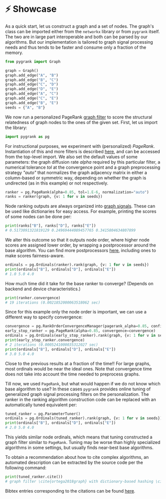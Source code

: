 # :zap: Showcase

As a quick start, let us construct a graph 
and a set of nodes. The graph's class can be
imported either from the `networkx` library or from
`pygrank` itself. The two are in large part interoperable
and both can be parsed by our algorithms.
But our implementation is tailored to graph signal
processing needs and thus tends to be faster and consume
only a fraction of the memory.

```python
from pygrank import Graph

graph = Graph()
graph.add_edge("A", "B")
graph.add_edge("B", "C")
graph.add_edge("C", "D")
graph.add_edge("D", "E")
graph.add_edge("A", "C")
graph.add_edge("C", "E")
graph.add_edge("B", "E")
seeds = {"A", "B"}
```

We now run a personalized PageRank [graph filter](documentation/documentation.md#graph-filters)
to score the structural relatedness of graph nodes to the ones of the given set.
First, let us import the library:

```python
import pygrank as pg
```

For instructional purposes,
we experiment with (personalized) *PageRank*. 
Instantiation of this and more filters is described [here](documentation/graph_filters.md),
and can be accessed from the top-level import.
We also set the default values of some parameters: the graph diffusion
rate *alpha* required by this particular filter, a numerical tolerance *tol* at the
convergence point and a graph preprocessing strategy *"auto"* that normalizes
the graph adjacency matrix in either a column-based or symmetric
way, depending on whether the graph is undirected (as in this example)
or not respectively.

```python
ranker = pg.PageRank(alpha=0.85, tol=1.E-6, normalization="auto")
ranks = ranker(graph, {v: 1 for v in seeds})
```

Node ranking outputs are always organized into
[graph signals](documentation/documentation.md#graph-signals).
These can be used like dictionaries for easy access.
For example, printing the scores of some nodes can be done per:

```python
print(ranks["B"], ranks["D"], ranks["E"])
# 0.5173091321819129 0.24969444089457765 0.3415804634807899
```

We alter this outcome so that it outputs node order, 
where higher node scores are assigned lower order,
by wrapping a postprocessor around the base algorithm. 
You can find more postprocessors [here](documentation/postprocessors.md),
including ones to make scores fairness-aware.

```python
ordinals = pg.Ordinals(ranker).rank(graph, {v: 1 for v in seeds})
print(ordinals["B"], ordinals["D"], ordinals["E"])
# 1.0 5.0 4.0
```

How much time did it take for the base ranker to converge?
(Depends on backend and device characteristics.)

```python
print(ranker.convergence)
# 19 iterations (0.0021852000063518062 sec)
```

Since for this example only the node order is important,
we can use a different way to specify convergence:

```python
convergence = pg.RankOrderConvergenceManager(pagerank_alpha=0.85, confidence=0.98) 
early_stop_ranker = pg.PageRank(alpha=0.85, convergence=convergence)
ordinals = pg.Ordinals(early_stop_ranker).rank(graph, {v: 1 for v in seeds})
print(early_stop_ranker.convergence)
# 2 iterations (0.0005241000035312027 sec)
print(ordinals["B"], ordinals["D"], ordinals["E"])
# 3.0 5.0 4.0
```

Close to the previous results at a fraction of the time!! For large graphs,
most ordinals would be near the ideal ones. Note that convergence time 
does not take into account the time needed to preprocess graphs.

Till now, we used `PageRank`, but what would happen if we do not know which base
algorithm to use? In these cases `pygrank` provides online tuning of generalized
graph signal processing filters on the personalization. The ranker
in the ranking algorithm construction code can be replaced with an automatically tuned
equivalent per:

```python
tuned_ranker = pg.ParameterTuner()
ordinals = pg.Ordinals(tuned_ranker).rank(graph, {v: 1 for v in seeds})
print(ordinals["B"], ordinals["D"], ordinals["E"])
# 2.0 5.0 4.0
```

This yields similar node ordinals, which means that tuning constructed
a graph filter similar to `PageRank`.
Tuning may be worse than highly specialized algorithms in some settings, 
but usually finds near-best base algorithms.

To obtain a recommendation about how to cite complex
algorithms, an automated description can be extracted 
by the source code per the following
command:

```python
print(tuned_ranker.cite())
# graph filter \cite{ortega2018graph} with dictionary-based hashing \cite{krasanakis2022pygrank}, max normalization and parameters tuned \cite{krasanakis2022autogf} to optimize AUC while withholding 0.100 of nodes for validation
```
Bibtex entries corresponding to the citations can be found 
[here](documentation/citations.md).